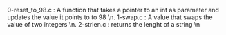 0-reset_to_98.c : A function that takes a pointer to an int as parameter and updates the value it points to to 98 \n.
1-swap.c : A value that swaps the value of two integers \n.
2-strlen.c : returns the lenght of a string \n
